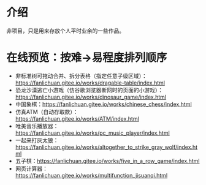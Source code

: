 # 介绍
非项目，只是用来存放个人平时业余的一些作品。
# 在线预览：按难->易程度排列顺序

* 非标准树可拖动合并、拆分表格（指定任意子级区域）：https://fanlichuan.gitee.io/works/dragable-table/index.html
* 恐龙沙漠逃亡小游戏（仿谷歌浏览器断网时的页面的小游戏）：https://fanlichuan.gitee.io/works/dinosaur_game/index.html
* 中国象棋：https://fanlichuan.gitee.io/works/chinese_chess/index.html
* 仿真ATM（自动存取款）：https://fanlichuan.gitee.io/works/ATM/index.html
* 唯美音乐播放器：https://fanlichuan.gitee.io/works/pc_music_player/index.html
* 一起来打灰太狼：https://fanlichuan.gitee.io/works/altogether_to_strike_gray_wolf/index.html
* 五子棋：https://fanlichuan.gitee.io/works/five_in_a_row_game/index.html
* 网页计算器：https://fanlichuan.gitee.io/works/multifunction_jisuanqi.html